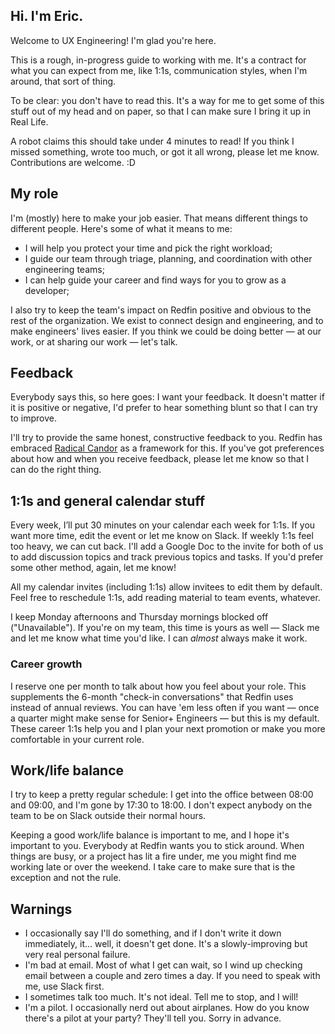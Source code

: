 ## Hi. I'm Eric. 

Welcome to UX Engineering! I'm glad you're here. 

This is a rough, in-progress guide to working with me. It's a contract for what you can expect from me, like 1:1s, communication styles, when I'm around, that sort of thing. 

To be clear: you don't have to read this. It's a way for me to get some of this stuff out of my head and on paper, so that I can make sure I bring it up in Real Life.

A robot claims this should take under 4 minutes to read! If you think I missed something, wrote too much, or got it all wrong, please let me know. Contributions are welcome. :D


## My role

I'm (mostly) here to make your job easier. That means different things to different people. Here's some of what it means to me:

- I will help you protect your time and pick the right workload;
- I guide our team through triage, planning, and coordination with other engineering teams;
- I can help guide your career and find ways for you to grow as a developer;

I also try to keep the team's impact on Redfin positive and obvious to the rest of the organization. We exist to connect design and engineering, and to make engineers' lives easier. If you think we could be doing better — at our work, or at sharing our work — let's talk.


## Feedback

Everybody says this, so here goes: I want your feedback. It doesn't matter if it is positive or negative, I'd prefer to hear something blunt so that I can try to improve.

I'll try to provide the same honest, constructive feedback to you. Redfin has embraced [Radical Candor][RC] as a framework for this. If you've got preferences about how and when you receive feedback, please let me know so that I can do the right thing.


## 1:1s and general calendar stuff

Every week, I’ll put 30 minutes on your calendar each week for 1:1s. If you want more time, edit the event or let me know on Slack. If weekly 1:1s feel too heavy, we can cut back. I'll add a Google Doc to the invite for both of us to add discussion topics and track previous topics and tasks. If you'd prefer some other method, again, let me know!

All my calendar invites (including 1:1s) allow invitees to edit them by default. Feel free to reschedule 1:1s, add reading material to team events, whatever.  

I keep Monday afternoons and Thursday mornings blocked off ("Unavailable"). If you're on my team, this time is yours as well — Slack me and let me know what time you'd like. I can _almost_ always make it work.


### Career growth

I reserve one per month to talk about how you feel about your role. This supplements the 6-month "check-in conversations" that Redfin uses instead of annual reviews. You can have 'em less often if you want — once a quarter might make sense for Senior+ Engineers — but this is my default. These career 1:1s help you and I plan your next promotion or make you more comfortable in your current role.


## Work/life balance

I try to keep a pretty regular schedule: I get into the office between 08:00 and 09:00, and I'm gone by 17:30 to 18:00. I don't  expect anybody on the team to be on Slack outside their normal hours.

Keeping a good work/life balance is important to me, and I hope it's important to you. Everybody at Redfin wants you to stick around. When things are busy, or a project has lit a fire under, me you might find me working late or over the weekend. I take care to make sure that is the exception and not the rule.


## Warnings

- I occasionally say I'll do something, and if I don't write it down immediately, it... well, it doesn't get done. It's a slowly-improving but very real personal failure.
- I'm bad at email. Most of what I get can wait, so I wind up checking email between a couple and zero times a day. If you need to speak with me, use Slack first.
- I sometimes talk too much. It's not ideal. Tell me to stop, and I will!
- I'm a pilot. I occasionally nerd out about airplanes. How do you know there's a pilot at your party? They'll tell you. Sorry in advance.


[RC]: https://www.radicalcandor.com/about-radical-candor/